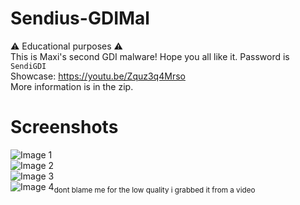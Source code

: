 # Sendius-GDIMal
⚠️ Educational purposes ⚠️
<br>
This is Maxi's second GDI malware! Hope you all like it.
Password is <code>SendiGDI</code><br>Showcase: https://youtu.be/Zquz3q4Mrso
<br>
More information is in the zip. <br>
# Screenshots
![Image 1](./screenshots/S1.png)<br>
![Image 2](./screenshots/S2.png)<br>
![Image 3](./screenshots/S3.png)<br>
![Image 4](./screenshots/S4.png)<sub>dont blame me for the low quality i grabbed it from a video</sub><br>
